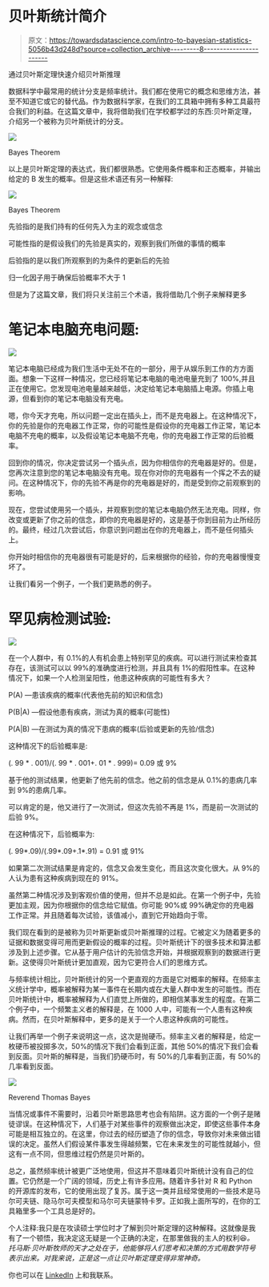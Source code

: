 # 贝叶斯统计简介

> 原文：<https://towardsdatascience.com/intro-to-bayesian-statistics-5056b43d248d?source=collection_archive---------8----------------------->

通过贝叶斯定理快速介绍贝叶斯推理

数据科学中最常用的统计分支是频率统计。我们都在使用它的概念和思维方法，甚至不知道它或它的替代品。作为数据科学家，在我们的工具箱中拥有多种工具最符合我们的利益。在这篇文章中，我将借助我们在学校都学过的东西:贝叶斯定理，介绍另一个被称为贝叶斯统计的分支。

![](img/48974c170dc2c0289c9c440f237aa528.png)

Bayes Theorem

以上是贝叶斯定理的表达式，我们都很熟悉。它使用条件概率和正态概率，并输出给定的 B 发生的概率。但是这些术语还有另一种解释:

![](img/fb155bbc4cb0330c53879f0bf4e6ae00.png)

Bayes Theorem

先验指的是我们持有的任何先入为主的观念或信念

可能性指的是假设我们的先验是真实的，观察到我们所做的事情的概率

后验指的是以我们所观察到的为条件的更新后的先验

归一化因子用于确保后验概率不大于 1

但是为了这篇文章，我们将只关注前三个术语，我将借助几个例子来解释更多

# **笔记本电脑充电问题:**

![](img/74b5db0ad5d1e4e96084b6f001327f65.png)

笔记本电脑已经成为我们生活中无处不在的一部分，用于从娱乐到工作的方方面面。想象一下这样一种情况，您已经将笔记本电脑的电池电量充到了 100%,并且正在使用它。您发现电池电量越来越低，决定给笔记本电脑插上电源。你插上电源，但看到你的笔记本电脑没有充电。

嗯，你今天才充电，所以问题一定出在插头上，而不是充电器上。在这种情况下，你的先验是你的充电器工作正常，你的可能性是假设你的充电器工作正常，笔记本电脑不充电的概率，以及假设笔记本电脑不充电，你的充电器工作正常的后验概率。

回到你的情况，你决定尝试另一个插头点，因为你相信你的充电器是好的。但是，您再次注意到您的笔记本电脑没有充电。现在你对你的充电器有一个挥之不去的疑问。在这种情况下，你的先验不再是你的充电器是好的，而是受到你之前观察到的影响。

现在，您尝试使用另一个插头，并观察到您的笔记本电脑仍然无法充电。同样，你改变或更新了你之前的信念，即你的充电器是好的，这是基于你到目前为止所经历的。最终，经过几次尝试后，你意识到问题出在你的充电器上，而不是任何插头上。

你开始时相信你的充电器很有可能是好的，后来根据你的经验，你的充电器慢慢变坏了。

让我们看另一个例子，一个我们更熟悉的例子。

# **罕见病检测试验:**

![](img/65e3ef82e780ea4e2e16bf7ac4763757.png)

在一个人群中，有 0.1%的人有机会患上特别罕见的疾病。可以进行测试来检查其存在，该测试可以以 99%的准确度进行检测，并且具有 1%的假阳性率。在这种情况下，如果一个人检测呈阳性，他患这种疾病的可能性有多大？

P(A) —患该疾病的概率(代表他先前的知识和信念)

P(B|A) —假设他患有疾病，测试为真的概率(可能性)

P(A|B) —在测试为真的情况下患病的概率(后验或更新的先验/信念)

这种情况下的后验概率是:

(. 99 * . 001)/(. 99 * . 001+. 01 * . 999)= 0.09 或 9%

基于他的测试结果，他更新了他先前的信念。他之前的信念是从 0.1%的患病几率到 9%的患病几率。

可以肯定的是，他又进行了一次测试，但这次先验不再是 1%，而是前一次测试的后验 9%。

在这种情况下，后验概率为:

(. 99*.09)/(.99*.09+.1*.91) = 0.91 或 91%

如果第二次测试结果是肯定的，信念又会发生变化，而且这次变化很大。从 9%的人认为患有这种疾病到现在的 91%。

虽然第二种情况涉及到客观价值的使用，但并不总是如此。在第一个例子中，先验更加主观，因为你根据你的信念给它赋值。你可能 90%或 99%确定你的充电器工作正常。并且随着每次试验，该值减小，直到它开始趋向于零。

我们现在看到的是被称为贝叶斯更新或贝叶斯推理的过程。它被定义为随着更多的证据和数据变得可用而更新假设的概率的过程。贝叶斯统计下的很多技术和算法都涉及到上述步骤。它从基于用户估计的先验信念开始，并根据观察到的数据进行更新。这使得贝叶斯统计更加直观，因为它更符合人们的思维方式。

与频率统计相比，贝叶斯统计的另一个更直观的方面是它对概率的解释。在频率主义统计学中，概率被解释为某一事件在长期内或在大量人群中发生的可能性。而在贝叶斯统计中，概率被解释为人们直觉上所做的，即相信某事发生的程度。在第二个例子中，一个频繁主义者的解释是，在 1000 人中，可能有一个人患有这种疾病。然而，在贝叶斯解释中，更多的是关于一个人患这种疾病的可能性。

让我们再举一个例子来说明这一点，这次是抛硬币。频率主义者的解释是，给定一枚硬币被投掷多次，50%的情况下我们会看到正面，其他 50%的情况下我们会看到反面。贝叶斯的解释是，当我们扔硬币时，有 50%的几率看到正面，有 50%的几率看到反面。

![](img/eac3a0188068101e4bd58fc6b59275c7.png)

Reverend Thomas Bayes

当情况或事件不需要时，沿着贝叶斯思路思考也会有陷阱。这方面的一个例子是赌徒谬误。在这种情况下，人们基于对某些事件的观察做出决定，即使这些事件本身可能是相互独立的。在这里，你过去的经历塑造了你的信念，导致你对未来做出错误的决定。虽然人们假设某件事发生得越频繁，它在未来发生的可能性就越小，但这有一点不同，但思维过程仍然是贝叶斯的。

总之，虽然频率统计被更广泛地使用，但这并不意味着贝叶斯统计没有自己的位置。它仍然是一个广阔的领域，历史上有许多应用。随着许多针对 R 和 Python 的开源库的发布，它的使用出现了复苏。属于这一类并且经常使用的一些技术是马尔可夫链、隐马尔可夫模型和马尔可夫链蒙特卡罗。正如我上面所写的，在你的工具箱里多一个工具总是好的。

个人注释:我只是在攻读硕士学位时才了解到贝叶斯定理的这种解释。这就像是我有了一个顿悟，我决定这无疑是一个正确的决定，在那里做我的主人的权利😆*。托马斯·贝叶斯牧师的天才之处在于，他能够将人们思考和决策的方式用数学符号表示出来。对我来说，正是这一点让贝叶斯定理变得非常神奇。*

你也可以在 [LinkedIn](https://www.linkedin.com/in/pranav-prathvikumar-0b4090a0/) 上和我联系。